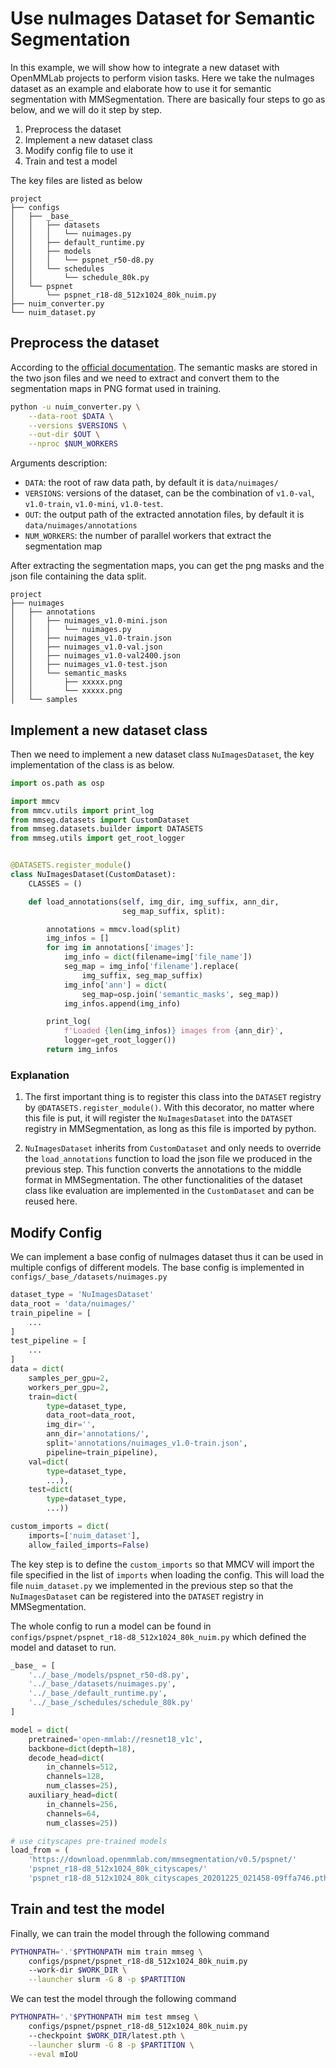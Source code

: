 # Use nuImages Dataset for Semantic Segmentation

In this example, we will show how to integrate a new dataset with OpenMMLab projects to perform vision tasks.
Here we take the nuImages dataset as an example and elaborate how to use it for semantic segmentation with MMSegmentation.
There are basically four steps to go as below, and we will do it step by step.

1. Preprocess the dataset
2. Implement a new dataset class
3. Modify config file to use it
4. Train and test a model

The key files are listed as below

```
project
├── configs
│   ├── _base_
│   │   ├── datasets
│   │   │   └── nuimages.py
│   │   ├── default_runtime.py
│   │   ├── models
│   │   │   └── pspnet_r50-d8.py
│   │   └── schedules
│   │       └── schedule_80k.py
│   └── pspnet
│       └── pspnet_r18-d8_512x1024_80k_nuim.py
├── nuim_converter.py
└── nuim_dataset.py
```

## Preprocess the dataset

According to the [official documentation](https://www.nuscenes.org/nuimages).
The semantic masks are stored in the two json files and we need to extract and convert them to the segmentation maps in PNG format used in training.

```bash
python -u nuim_converter.py \
    --data-root $DATA \
    --versions $VERSIONS \
    --out-dir $OUT \
    --nproc $NUM_WORKERS
```

Arguments description:

- `DATA`: the root of raw data path, by default it is `data/nuimages/`
- `VERSIONS`: versions of the dataset, can be the combination of `v1.0-val`, `v1.0-train`, `v1.0-mini`, `v1.0-test`.
- `OUT`: the output path of the extracted annotation files, by default it is `data/nuimages/annotations`
- `NUM_WORKERS`: the number of parallel workers that extract the segmentation map

After extracting the segmentation maps, you can get the png masks and the json file containing the data split.

```
project
├── nuimages
│   ├── annotations
│   │   ├── nuimages_v1.0-mini.json
│   │   │   └── nuimages.py
│   │   ├── nuimages_v1.0-train.json
│   │   ├── nuimages_v1.0-val.json
│   │   ├── nuimages_v1.0-val2400.json
│   │   ├── nuimages_v1.0-test.json
│   │   └── semantic_masks
│   │       ├── xxxxx.png
│   │       └── xxxxx.png
│   └── samples
```

## Implement a new dataset class

Then we need to implement a new dataset class `NuImagesDataset`, the key implementation of the class is as below.

```python
import os.path as osp

import mmcv
from mmcv.utils import print_log
from mmseg.datasets import CustomDataset
from mmseg.datasets.builder import DATASETS
from mmseg.utils import get_root_logger


@DATASETS.register_module()
class NuImagesDataset(CustomDataset):
    CLASSES = ()

    def load_annotations(self, img_dir, img_suffix, ann_dir,
                         seg_map_suffix, split):

        annotations = mmcv.load(split)
        img_infos = []
        for img in annotations['images']:
            img_info = dict(filename=img['file_name'])
            seg_map = img_info['filename'].replace(
                img_suffix, seg_map_suffix)
            img_info['ann'] = dict(
                seg_map=osp.join('semantic_masks', seg_map))
            img_infos.append(img_info)

        print_log(
            f'Loaded {len(img_infos)} images from {ann_dir}',
            logger=get_root_logger())
        return img_infos

```

### Explanation

1. The first important thing is to register this class into the `DATASET` registry by `@DATASETS.register_module()`. With this decorator, no matter where this file is put, it will register the `NuImagesDataset` into the `DATASET` registry in MMSegmentation, as long as this file is imported by python.

2. `NuImagesDataset` inherits from `CustomDataset` and only needs to override the `load_annotations` function to load the json file we produced in the previous step.
This function converts the annotations to the middle format in MMSegmentation.
The other functionalities of the dataset class like evaluation are implemented in the `CustomDataset` and can be reused here.

## Modify Config

We can implement a base config of nuImages dataset thus it can be used in multiple configs of different models.
The base config is implemented in `configs/_base_/datasets/nuimages.py`

```python
dataset_type = 'NuImagesDataset'
data_root = 'data/nuimages/'
train_pipeline = [
    ...
]
test_pipeline = [
    ...
]
data = dict(
    samples_per_gpu=2,
    workers_per_gpu=2,
    train=dict(
        type=dataset_type,
        data_root=data_root,
        img_dir='',
        ann_dir='annotations/',
        split='annotations/nuimages_v1.0-train.json',
        pipeline=train_pipeline),
    val=dict(
        type=dataset_type,
        ...),
    test=dict(
        type=dataset_type,
        ...))

custom_imports = dict(
    imports=['nuim_dataset'],
    allow_failed_imports=False)
```

The key step is to define the `custom_imports` so that MMCV will import the file specified in the list of `imports` when loading the config.
This will load the file `nuim_dataset.py` we implemented in the previous step
so that the `NuImagesDataset` can be registered into the `DATASET` registry in MMSegmentation.

The whole config to run a model can be found in `configs/pspnet/pspnet_r18-d8_512x1024_80k_nuim.py` which defined the model and dataset to run.

```python
_base_ = [
    '../_base_/models/pspnet_r50-d8.py',
    '../_base_/datasets/nuimages.py',
    '../_base_/default_runtime.py',
    '../_base_/schedules/schedule_80k.py'
]

model = dict(
    pretrained='open-mmlab://resnet18_v1c',
    backbone=dict(depth=18),
    decode_head=dict(
        in_channels=512,
        channels=128,
        num_classes=25),
    auxiliary_head=dict(
        in_channels=256,
        channels=64,
        num_classes=25))

# use cityscapes pre-trained models
load_from = (
    'https://download.openmmlab.com/mmsegmentation/v0.5/pspnet/'
    'pspnet_r18-d8_512x1024_80k_cityscapes/'
    'pspnet_r18-d8_512x1024_80k_cityscapes_20201225_021458-09ffa746.pth')

```

## Train and test the model

Finally, we can train the model through the following command

```bash
PYTHONPATH='.'$PYTHONPATH mim train mmseg \
    configs/pspnet/pspnet_r18-d8_512x1024_80k_nuim.py
    --work-dir $WORK_DIR \
    --launcher slurm -G 8 -p $PARTITION
```

We can test the model through the following command

```bash
PYTHONPATH='.'$PYTHONPATH mim test mmseg \
    configs/pspnet/pspnet_r18-d8_512x1024_80k_nuim.py
    --checkpoint $WORK_DIR/latest.pth \
    --launcher slurm -G 8 -p $PARTITION \
    --eval mIoU
```
